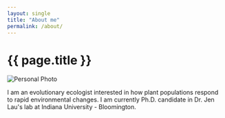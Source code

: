 ```yaml
---
layout: single
title: "About me"
permalink: /about/
---
```


# {{ page.title }}
<!-- some comment -->

![Personal Photo](./assets/images/emma_about_photo.png)

I am an evolutionary ecologist interested in how plant populations respond to rapid environmental changes. I am currently Ph.D. candidate in Dr. Jen Lau's lab at Indiana University - Bloomington.
